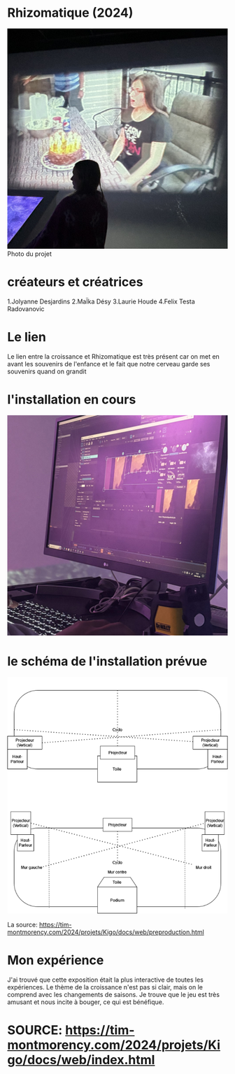 # Rhizomatique (2024)

![photo](images/Rhizo.jpg)
Photo du projet

# créateurs et créatrices
1.Jolyanne Desjardins
2.MaÏka Désy
3.Laurie Houde
4.Felix Testa Radovanovic

# Le lien
Le lien entre la croissance et Rhizomatique est très présent car on met en avant les souvenirs de l'enfance et le fait que notre cerveau garde ses souvenirs quand on grandit

# l'installation en cours

![photo](images/Rhizo_en_cour.jpg)

# le schéma de l'installation prévue


![photo](images/rhizomatique_plantation.drawio.png)

La source: https://tim-montmorency.com/2024/projets/Kigo/docs/web/preproduction.html

# Mon expérience
 J'ai trouvé que cette exposition était la plus interactive de toutes les expériences. Le thème de la croissance n'est pas si clair, mais on le comprend avec les changements de saisons. Je trouve que le jeu est très amusant et nous incite à bouger, ce qui est bénéfique.

 # SOURCE: https://tim-montmorency.com/2024/projets/Kigo/docs/web/index.html

